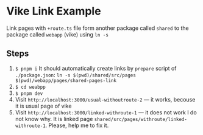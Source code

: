 # Vike Link Example

Link pages with `+route.ts` file form another package called `shared` to the package called `webapp` (vike) using `ln -s`

## Steps

1. `$ pnpm i`
   It should automatically create links by `prepare` script of `./package.json`: `ln -s $(pwd)/shared/src/pages $(pwd)/webapp/pages/shared-pages-link`
2. `$ cd weabpp`
3. `$ pnpm dev`
4. Visit `http://localhost:3000/usual-withoutroute-2` — it works, becouse it is usual page of vike
5. Visit `http://localhost:3000/linked-withroute-1` — it does not work I do not know why. It is linked page `shared/src/pages/withroute/linked-withroute-1`. Please, help me to fix it.
